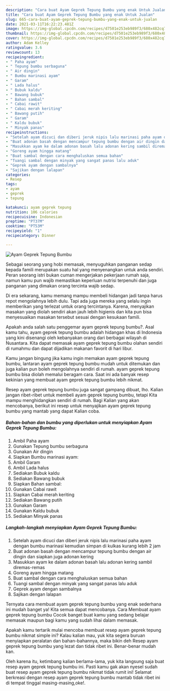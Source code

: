 ```yaml
---
description: "Cara buat Ayam Geprek Tepung Bumbu yang enak Untuk Jualan"
title: "Cara buat Ayam Geprek Tepung Bumbu yang enak Untuk Jualan"
slug: 665-cara-buat-ayam-geprek-tepung-bumbu-yang-enak-untuk-jualan
date: 2021-03-11T16:22:23.481Z
image: https://img-global.cpcdn.com/recipes/d7501e253eb989f3/680x482cq70/ayam-geprek-tepung-bumbu-foto-resep-utama.jpg
thumbnail: https://img-global.cpcdn.com/recipes/d7501e253eb989f3/680x482cq70/ayam-geprek-tepung-bumbu-foto-resep-utama.jpg
cover: https://img-global.cpcdn.com/recipes/d7501e253eb989f3/680x482cq70/ayam-geprek-tepung-bumbu-foto-resep-utama.jpg
author: Adam Kelley
ratingvalue: 3.6
reviewcount: 13
recipeingredient:
- " Paha ayam"
- " Tepung bumbu serbaguna"
- " Air dingin"
- " Bumbu marinasi ayam"
- " Garam"
- " Lada halus"
- " Bubuk kaldu"
- " Bawang bubuk"
- " Bahan sambal"
- " Cabai rawit"
- " Cabai merah keriting"
- " Bawang putih"
- " Garam"
- " Kaldu bubuk"
- " Minyak panas"
recipeinstructions:
- "Setelah ayam dicuci dan diberi jeruk nipis lalu marinasi paha ayam dengan bumbu marinasi kemudian simpan di kulkas kurang lebih 2 jam"
- "Buat adonan basah dengan mencampur tepung bumbu dengan air dingin dan siapkan juga adonan kering"
- "Masukkan ayam ke dalam adonan basah lalu adonan kering sambil diremas-remas"
- "Goreng ayam hingga matang"
- "Buat sambal dengan cara menghaluskan semua bahan"
- "Tuangi sambal dengan minyak yang sangat panas lalu aduk"
- "Geprek ayam dengan sambalnya"
- "Sajikan dengan lalapan"
categories:
- Resep
tags:
- ayam
- geprek
- tepung

katakunci: ayam geprek tepung 
nutrition: 106 calories
recipecuisine: Indonesian
preptime: "PT37M"
cooktime: "PT53M"
recipeyield: "1"
recipecategory: Dinner

---
```



![Ayam Geprek Tepung Bumbu](https://img-global.cpcdn.com/recipes/d7501e253eb989f3/680x482cq70/ayam-geprek-tepung-bumbu-foto-resep-utama.jpg)

Sebagai seorang yang hobi memasak, menyuguhkan panganan sedap kepada famili merupakan suatu hal yang menyenangkan untuk anda sendiri. Peran seorang istri bukan cuman mengerjakan pekerjaan rumah saja, namun kamu pun wajib memastikan keperluan nutrisi terpenuhi dan juga panganan yang dimakan orang tercinta wajib sedap.

Di era  sekarang, kamu memang mampu membeli hidangan jadi tanpa harus repot mengolahnya lebih dulu. Tapi ada juga mereka yang selalu ingin memberikan yang terlezat untuk orang tercintanya. Karena, menyajikan masakan yang diolah sendiri akan jauh lebih higienis dan kita pun bisa menyesuaikan masakan tersebut sesuai dengan kesukaan famili. 



Apakah anda salah satu penggemar ayam geprek tepung bumbu?. Asal kamu tahu, ayam geprek tepung bumbu adalah hidangan khas di Indonesia yang kini disenangi oleh kebanyakan orang dari berbagai wilayah di Nusantara. Kita dapat memasak ayam geprek tepung bumbu olahan sendiri di rumahmu dan dapat dijadikan makanan favorit di hari libur.

Kamu jangan bingung jika kamu ingin memakan ayam geprek tepung bumbu, lantaran ayam geprek tepung bumbu mudah untuk ditemukan dan juga kalian pun boleh mengolahnya sendiri di rumah. ayam geprek tepung bumbu bisa diolah memalui beragam cara. Saat ini ada banyak resep kekinian yang membuat ayam geprek tepung bumbu lebih nikmat.

Resep ayam geprek tepung bumbu juga sangat gampang dibuat, lho. Kalian jangan ribet-ribet untuk membeli ayam geprek tepung bumbu, tetapi Kita mampu menghidangkan sendiri di rumah. Bagi Kalian yang akan mencobanya, berikut ini resep untuk menyajikan ayam geprek tepung bumbu yang mantab yang dapat Kalian coba.

<!--inarticleads1-->

##### Bahan-bahan dan bumbu yang diperlukan untuk menyiapkan Ayam Geprek Tepung Bumbu:

1. Ambil  Paha ayam
1. Gunakan  Tepung bumbu serbaguna
1. Gunakan  Air dingin
1. Siapkan  Bumbu marinasi ayam:
1. Ambil  Garam
1. Ambil  Lada halus
1. Sediakan  Bubuk kaldu
1. Sediakan  Bawang bubuk
1. Siapkan  Bahan sambal:
1. Gunakan  Cabai rawit
1. Siapkan  Cabai merah keriting
1. Sediakan  Bawang putih
1. Gunakan  Garam
1. Gunakan  Kaldu bubuk
1. Sediakan  Minyak panas




<!--inarticleads2-->

##### Langkah-langkah menyiapkan Ayam Geprek Tepung Bumbu:

1. Setelah ayam dicuci dan diberi jeruk nipis lalu marinasi paha ayam dengan bumbu marinasi kemudian simpan di kulkas kurang lebih 2 jam
1. Buat adonan basah dengan mencampur tepung bumbu dengan air dingin dan siapkan juga adonan kering
1. Masukkan ayam ke dalam adonan basah lalu adonan kering sambil diremas-remas
1. Goreng ayam hingga matang
1. Buat sambal dengan cara menghaluskan semua bahan
1. Tuangi sambal dengan minyak yang sangat panas lalu aduk
1. Geprek ayam dengan sambalnya
1. Sajikan dengan lalapan




Ternyata cara membuat ayam geprek tepung bumbu yang enak sederhana ini mudah banget ya! Kita semua dapat mencobanya. Cara Membuat ayam geprek tepung bumbu Cocok banget buat kamu yang sedang belajar memasak maupun bagi kamu yang sudah lihai dalam memasak.

Apakah kamu tertarik mulai mencoba membuat resep ayam geprek tepung bumbu nikmat simple ini? Kalau kalian mau, yuk kita segera buruan menyiapkan peralatan dan bahan-bahannya, maka bikin deh Resep ayam geprek tepung bumbu yang lezat dan tidak ribet ini. Benar-benar mudah kan. 

Oleh karena itu, ketimbang kalian berlama-lama, yuk kita langsung saja buat resep ayam geprek tepung bumbu ini. Pasti kamu gak akan nyesel sudah buat resep ayam geprek tepung bumbu nikmat tidak rumit ini! Selamat berkreasi dengan resep ayam geprek tepung bumbu mantab tidak ribet ini di tempat tinggal masing-masing,oke!.

